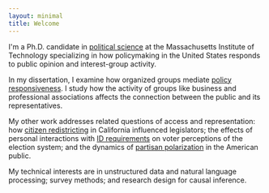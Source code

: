 ```yaml
---
layout: minimal
title: Welcome
---
```


I'm a Ph.D. candidate in [political
science](http://web.mit.edu/polisci/index.html) at the Massachusetts Institute
of Technology specializing in how policymaking in the United States responds to
public opinion and interest-group activity.

In my dissertation, I examine how organized groups mediate [policy
responsiveness](). I study how the activity of groups like business and
professional associations affects the connection between the public and its
representatives.

My other work addresses related questions of access and representation: how
[citizen redistricting]() in California influenced legislators; the effects of
personal interactions with [ID requirements]() on voter perceptions of the
election system; and the dynamics of [partisan polarization]() in the American
public.

My technical interests are in unstructured data and natural language processing;
survey methods; and research design for causal inference. 

